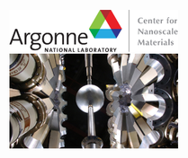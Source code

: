 <p float="left">
  <img src="/assets/imgs/anl_cnm_logo.jpg" width="300" />
  <img src="/assets/imgs/anl_atlas.jpg" width="300" />
</p>

                                    

